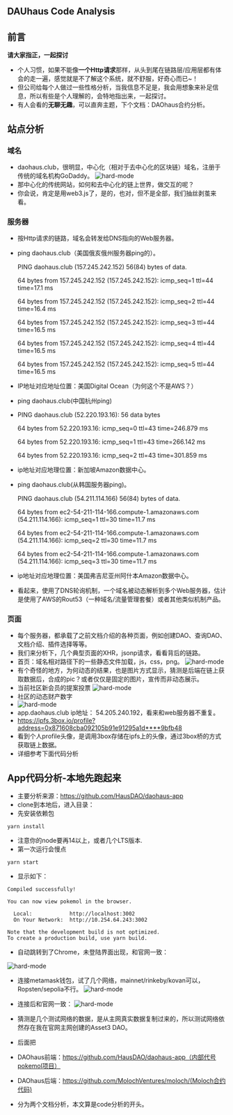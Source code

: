 ## DAUhaus Code Analysis

## 前言

**请大家指正，一起探讨**

+ 个人习惯，如果不能像**一个Http请求**那样，从头到尾在链路层/应用层都有体会的走一遍，感觉就是不了解这个系统，就不舒服，好奇心而已~！
+ 但公司给每个人做过一些性格分析，当我信息不足是，我会用想象来补足信息，所以有些是个人理解的，会特地指出来，一起探讨。
+ 有人会看的**无聊无趣**，可以直奔主题，下个文档：DAOhaus合约分析。

## 站点分析

### 域名

+ daohaus.club，很明显，中心化（相对于去中心化的区块链）域名，注册于传统的域名机构GoDaddy。
![hard-mode](images/whois.png)
+ 那中心化的传统网站，如何和去中心化的链上世界，做交互的呢？
+ 你会说，肯定是用web3.js了，是的，也对，但不是全部，我们抽丝剥茧来看。

### 服务器

+ 按Http请求的链路，域名会转发给DNS指向的Web服务器。

+ ping daohaus.club（美国俄亥俄州服务器ping的）。

  PING daohaus.club (157.245.242.152) 56(84) bytes of data.

  64 bytes from 157.245.242.152 (157.245.242.152): icmp_seq=1 ttl=44 time=17.1 ms

  64 bytes from 157.245.242.152 (157.245.242.152): icmp_seq=2 ttl=44 time=16.4 ms

  64 bytes from 157.245.242.152 (157.245.242.152): icmp_seq=3 ttl=44 time=16.5 ms

  64 bytes from 157.245.242.152 (157.245.242.152): icmp_seq=4 ttl=44 time=16.5 ms

  64 bytes from 157.245.242.152 (157.245.242.152): icmp_seq=5 ttl=44 time=16.5 ms

+ IP地址对应地址位置：美国Digital Ocean（为何这个不是AWS？）

+ ping daohaus.club(中国杭州ping)

+ PING daohaus.club (52.220.193.16): 56 data bytes

  64 bytes from 52.220.193.16: icmp_seq=0 ttl=43 time=246.879 ms

  64 bytes from 52.220.193.16: icmp_seq=1 ttl=43 time=266.142 ms

  64 bytes from 52.220.193.16: icmp_seq=2 ttl=43 time=301.859 ms

+ ip地址对应地理位置：新加坡Amazon数据中心。

+ ping daohaus.club(从韩国服务器ping)。

  PING daohaus.club (54.211.114.166) 56(84) bytes of data.

  64 bytes from ec2-54-211-114-166.compute-1.amazonaws.com (54.211.114.166): icmp_seq=1 ttl=30 time=11.7 ms

  64 bytes from ec2-54-211-114-166.compute-1.amazonaws.com (54.211.114.166): icmp_seq=2 ttl=30 time=11.7 ms

  64 bytes from ec2-54-211-114-166.compute-1.amazonaws.com (54.211.114.166): icmp_seq=3 ttl=30 time=11.7 ms

+ ip地址对应地理位置：美国弗吉尼亚州阿什本Amazon数据中心。

+ 看起来，使用了DNS轮询机制，一个域名被动态解析到多个Web服务器，估计是使用了AWS的Rout53（一种域名/流量管理套餐）或者其他类似机制产品。

### 页面
+ 每个服务器，都承载了之前文档介绍的各种页面，例如创建DAO、查询DAO、文档介绍、插件选择等等。
+ 我们来分析下，几个典型页面的XHR，jsonp请求，看看背后的链路。
+ 首页：域名相对路径下的一些静态文件加载，js，css，png。
![hard-mode](images/homepage.png)
+ 有个奇怪的地方，为何动态的结果，也是图片方式显示，猜测是后端在链上获取数据后，合成的pic？或者仅仅是固定的图片，宣传而非动态展示。
+ 当前社区新会员的提案投票
![hard-mode](images/proposals-dh.png)
+ 社区的动态财产数字
+ ![hard-mode](images/treasury-dh.png)
+ app.daohaus.club ip地址： 54.205.240.192，看来和web服务器不重复。
+ https://ipfs.3box.io/profile?address=0x871608cba092105b91e91295a1d****9bfb48
+ 看到个人profile头像，是调用3box存储在ipfs上的头像，通过3box桥的方式获取链上数据。
+ 详细参考下面代码分析

## App代码分析-本地先跑起来
+ 主要分析来源：https://github.com/HausDAO/daohaus-app
+ clone到本地后，进入目录：
+ 先安装依赖包
```
yarn install 
```
+ 注意你的node要再14以上，或者几个LTS版本.
+ 第一次运行会慢点
``` 
yarn start
```
+ 显示如下：
```
Compiled successfully!

You can now view pokemol in the browser.

  Local:            http://localhost:3002
  On Your Network:  http://10.254.64.243:3002

Note that the development build is not optimized.
To create a production build, use yarn build.
```
+ 自动跳转到了Chrome，未登陆界面出现，和官网一致：

![hard-mode](images/local-homepage.png)
+ 连接metamask钱包，试了几个网络，mainnet/rinkeby/kovan可以，Ropsten/sepolia不行。
![hard-mode](images/kovan.png)

+ 连接后和官网一致：
![hard-mode](images/login-homepage.png)
+ 猜测是几个测试网络的数据，是从主网真实数据复制过来的，所以测试网络依然存在我在官网主网创建的Asset3 DAO。
+ 后面把
+ DAOhaus前端：https://github.com/HausDAO/daohaus-app（内部代号pokemol项目）
+ DAOhaus后端：https://github.com/MolochVentures/moloch/(Moloch合约代码)
+ 分为两个文档分析，本文算是code分析的开头。



